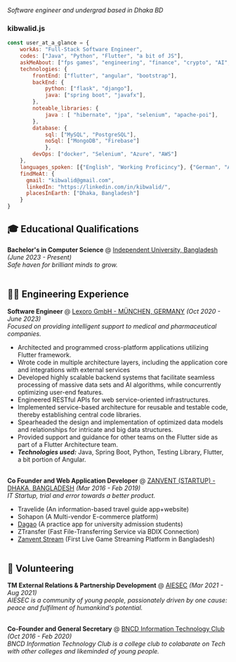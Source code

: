 _Software engineer and undergrad based in Dhaka BD_ <br>

### kibwalid.js
```js
const user_at_a_glance = {
    workAs: "Full-Stack Software Engineer",
    codes: ["Java", "Python", "Flutter", "a bit of JS"],
    askMeAbout: ["fps games", "engineering", "finance", "crypto", "AI", "automation", "dope ideas", "travel")"],
    technologies: {
        frontEnd: ["flutter", "angular", "bootstrap"],
        backEnd: {
            python: ["flask", "django"],
            java: ["spring boot", "javafx"],
        },
        noteable_libraries: {
            java : [ "hibernate", "jpa", "selenium", "apache-poi"],
        },
        database: {
            sql: ["MySQL", "PostgreSQL"],
            noSql: ["MongoDB", "Firebase"]
            },
        devOps: ["docker", "Selenium", "Azure", "AWS"]
    },
    languages_spoken: [{"English", "Working Proficincy"}, {"German", "A2"}, {"Bangla", "Native"}, {"Hindi", "Native"}],
    findMeAt: {
      gmail: "kibwalid@gmail.com",
      linkedIn: "https://linkedin.com/in/kibwalid/",
      placesInEarth: ["Dhaka, Bangladesh"]
    }
}
```
## 🎓 Educational Qualifications

**Bachelor's in Computer Science** @ [Independent University, Bangladesh](http://www.iub.edu.bd/) _(June 2023 - Present)_ <br>
_Safe haven for brilliant minds to grow._
<br><br>

## 👨‍💻 Engineering Experience

**Software Engineer** @ [Lexoro GmbH - MÜNCHEN, GERMANY](https://lexoro.ai/) _(Oct 2020 - June 2023)_ <br>
_Focused on providing intelligent support to medical and pharmaceutical companies._
  - Architected and programmed cross-platform applications utilizing Flutter framework.
  - Wrote code in multiple architecture layers, including the application core and integrations with external services
  - Developed highly scalable backend systems that facilitate seamless processing of massive data sets and AI algorithms, while concurrently optimizing user-end features.
  - Engineered RESTful APIs for web service-oriented infrastructures.
  - Implemented service-based architecture for reusable and testable code, thereby establishing central code libraries.
  - Spearheaded the design and implementation of optimized data models and relationships for intricate and big data structures.
  - Provided support and guidance for other teams on the Flutter side as part of a Flutter Architecture team.
  - **_Technologies used:_** Java, Spring Boot, Python, Testing Library, Flutter, a bit portion of Angular.
<br><br>

**Co Founder  and Web Application Developer** @ [ZANVENT (STARTUP) - DHAKA, BANGLADESH](https://zanvent.com/) _(Mar 2016 - Feb 2019)_ <br>
_IT Startup, trial and error towards a better product._
  - Travelide (An information-based travel guide app+website)
  - Sohapon (A Multi-vendor E-commerce platform)
  - [Dagao](https://apkpure.ai/dagao-beta) (A practice app for university admission students)
  - ZTransfer (Fast File-Transferring Service via BDIX Connection)
  - [Zanvent Stream](https://www.zanvent.com/) (First Live Game Streaming Platform in Bangladesh)
<br><br>

## 📌 Volunteering

**TM External Relations & Partnership Development** @ [AIESEC](https://aiesec.org/) _(Mar 2021 - Aug 2021)_<br>
_AIESEC is a community of young people, passionately driven by one cause: peace and fulfilment of humankind’s potential._
  <br><br>

**Co-Founder and General Secretary** @ [BNCD Information Technology Club](https://bncd.edu.bd/) _(Oct 2016 - Feb 2020)_<br>
_BNCD Information Technology Club is a college club to colabarate on Tech with other colleges and likeminded of young people._
  <br><br>
